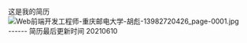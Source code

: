这是我的简历
![Web前端开发工程师-重庆邮电大学-胡彪-13982720426_page-0001.jpg](https://cdn.nlark.com/yuque/0/2021/jpeg/2625525/1623256036328-09610c6c-4d26-4da7-be10-9e0c0b038c16.jpeg#clientId=ud92fde4b-847c-4&from=ui&id=uc4984970&margin=%5Bobject%20Object%5D&name=Web%E5%89%8D%E7%AB%AF%E5%BC%80%E5%8F%91%E5%B7%A5%E7%A8%8B%E5%B8%88-%E9%87%8D%E5%BA%86%E9%82%AE%E7%94%B5%E5%A4%A7%E5%AD%A6-%E8%83%A1%E5%BD%AA-13982720426_page-0001.jpg&originHeight=1754&originWidth=1240&originalType=binary&ratio=2&size=913086&status=done&style=none&taskId=ua0643aa5-ffd5-46c8-aded-33632fcd95c)  
 ------ 简历最后更新时间 20210610
